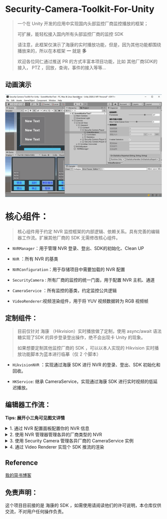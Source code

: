 # Security-Camera-Toolkit-For-Unity

> 一个在 Unity 开发的应用中实现国内头部监控厂商监控播放的框架；
> 
> 可扩展，能轻松接入国内所有头部监控厂商的监控 SDK 
> 
> 请注意，此框架仅演示了海康的实时播放功能，但是，因为其他功能都围绕播放来的，所以在本框架 **一** 就是 **多**
> 
> 欢迎各位同仁通过推送 PR 的方式丰富本项目功能，比如 其他厂商SDK的接入， PTZ ，回放，查询，事件的接入等等...

## 动画演示

![](./docs/securityCamera.gif)

# 核心组件：

> 核心组件用于约定 NVR 监控框架的内部逻辑、依赖关系。具有完善的编辑器工作流。扩展其他厂商的 SDK 无需修改核心组件。

- ``NVRManager``：用于管理 NVR 登录、登出、SDK的初始化、Clean UP

- ``NVR`` ：所有 NVR 的基类

- ``NVRConfiguration``：用于存储项目中需要加载的 NVR 配置

- ``SecurityCamera`` : 所有厂商的监控的统一门面，用于配置 NVR 主机、通道 

- ``CameraService`` ：所有监控的基类，约定监控公共逻辑

- ``VideoRenderer``:视频渲染组件，用于将 YUV 视频数据转为 RGB 视频帧

## 定制组件：

> 目前仅针对 海康 （Hikvision）实时播放做了定制，使用 async/await 语法糖实现了SDK 的异步登录登出操作，绝不会出现卡 Unity 的现象。
> 
> 如果想要定制其他监控厂商的 SDK ，可以以本人实现的 Hikvision 实时播放功能脚本为蓝本进行临摹（仅 2 个脚本）

- ``HikvisionNVR`` ：实现通过海康 SDK 进行 NVR 的登录、登出、SDK 初始化和回收。

- ``HKService``: 继承 CameraService，实现通过海康 SDK 进行实时视频的低延迟播放。

## 编辑器工作流：
**Tips: 展开小三角可见图文详情**
<details>
<summary>1. 通过 NVR 配置面板配置你的 NVR 信息</summary>

 > 用于记录 NVR 配置信息，实现按配置启用 NVR，支持多个 NVR 同时工作 ，支持公网映射（反向代理需关注 554 端口），支持配置数据序列化、反序列化，本地加载不惧 NVR 变动。
 
 > 使用 ScriptableObject 单例，使用时自动生成，用户无需关注其生命周期；数据本地化 json 保存，一键数据恢复

 ![](./docs/NVRConfiguration.png)

</details>

<details>
<summary>2. 使用 NVR 管理器管理各异的厂商类型的 NVR </summary>

 > 用于加载 NVR配置 并按照 Mappings 设定的类型映射实例化 NVR 和 CameraService ，管理 NVR 的公共行为,管理 SDK 的初始化和回收
 
 > 提供 NVR 配置丢失警示；提供 Mappings ，籍此可以实现多监控厂商 SDK 同时工作在一个项目中。
  
正常|NVR 配置丢失
 |-|-|
 ![](./docs/NVRManager.png)|![](./docs/NVRManager_Failure.png)

</details>

<details>
<summary>3. 使用 Security Camera 管理各异厂商的 CameraService 实例 </summary>

 > 作为门面一样的存在，不管是哪一个厂商的监控，都是使用它对外，对内按 NVRManager Mappings 的配置实例化指定的 ``CameraService`` 实现厂商差异化交互逻辑
 
 > 提供了与 NVRConfiguration 联动的 host 下拉选择，无需用户输入；同时提供了与 NVRConfiguration 数据不匹配时的编辑器工作流
  
正常|NVR 配置指定数据丢失|NVR 配置丢失
 |-|-|-|
 ![](./docs/SecurityCamera_normal.png)|![](./docs/SecurityCamera_nohost.png)|![](./docs/SecurityCamera_noconfig.png)

</details>

<details>
<summary>4. 通过 Video Renderer 实现个 SDK 推流的渲染</summary>

 > 视频渲染组件，实现了 YUV 数据到 RGB 数据的转换；使用 unsafe 数据拷贝，速度更快，按渲染能力拷贝，不做多余的数据对拷操作； 可调整绘制帧率，性能一手掌握；
 
 > 提供帧率统计：推流、渲染、丢弃帧率一目了然，（考虑性能问题，推荐不统计，不展开调试面板）
 
 ![](./docs/VideoRenderer.png)

</details>

## Reference
[我的简书博客](https://www.jianshu.com/p/e8e906c6700c)

## 免责声明：

这个项目目前接的是 海康的 SDK ，如需使用请阅读他们的许可说明，本仓库仅供交流，不对用户任何操作负责。

